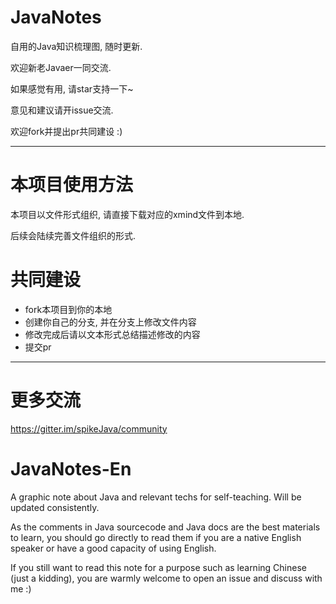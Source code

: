 # JavaNotes
自用的Java知识梳理图, 随时更新.


欢迎新老Javaer一同交流.


如果感觉有用, 请star支持一下~


意见和建议请开issue交流.


欢迎fork并提出pr共同建设 :)

***
# 本项目使用方法
本项目以文件形式组织, 请直接下载对应的xmind文件到本地.


后续会陆续完善文件组织的形式.


# 共同建设
  + fork本项目到你的本地
  + 创建你自己的分支, 并在分支上修改文件内容
  + 修改完成后请以文本形式总结描述修改的内容
  + 提交pr
  

***
# 更多交流
https://gitter.im/spikeJava/community


# JavaNotes-En
A graphic note about Java and relevant techs for self-teaching. Will be updated consistently.


As the comments in Java sourcecode and Java docs are the best materials to learn, you should go directly to read them if you are a native English speaker or have a good capacity of using English.


If you still want to read this note for a purpose such as learning Chinese (just a kidding), you are warmly welcome to open an issue and discuss with me :)
